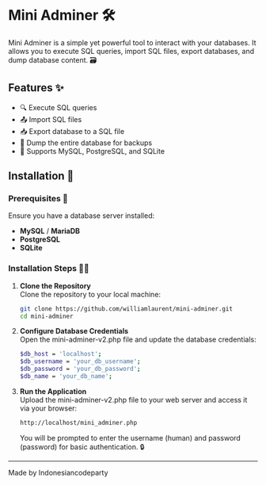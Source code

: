 # Mini Adminer 🛠️

Mini Adminer is a simple yet powerful tool to interact with your databases. It allows you to execute SQL queries, import SQL files, export databases, and dump database content. 🗃️

## Features ✨

- 🔍 Execute SQL queries
- 📤 Import SQL files
- 📥 Export database to a SQL file
- 💾 Dump the entire database for backups
- 🚀 Supports MySQL, PostgreSQL, and SQLite

## Installation 🔧

### Prerequisites 📌

Ensure you have a database server installed:

- **MySQL** / **MariaDB**
- **PostgreSQL**
- **SQLite**

### Installation Steps 🚶‍♂️

1. **Clone the Repository**  
   Clone the repository to your local machine:
   ```bash
   git clone https://github.com/williamlaurent/mini-adminer.git
   cd mini-adminer
   ```

2. **Configure Database Credentials**  
   Open the mini-adminer-v2.php file and update the database credentials:
   ```bash
   $db_host = 'localhost';
   $db_username = 'your_db_username';
   $db_password = 'your_db_password';
   $db_name = 'your_db_name';
   ```

3. **Run the Application**  
   Upload the mini-adminer-v2.php file to your web server and access it via your browser:
   ```bash
   http://localhost/mini_adminer.php
   ```
   You will be prompted to enter the username (human) and password (password) for basic authentication. 🔒

---

Made by Indonesiancodeparty
